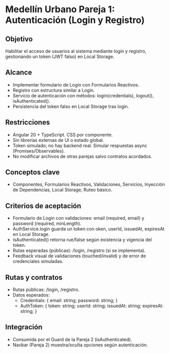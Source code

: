 ﻿# Medellín Urbano  Pareja 1: Autenticación (Login y Registro)

## Objetivo
Habilitar el acceso de usuarios al sistema mediante login y registro, gestionando un token (JWT falso) en Local Storage.

## Alcance
- Implementar formulario de Login con Formularios Reactivos.
- Registro con estructura similar a Login.
- Servicio de autenticación con métodos: login(credentials), logout(), isAuthenticated().
- Persistencia del token falso en Local Storage tras login.

## Restricciones
- Angular 20 + TypeScript. CSS por componente.
- Sin librerías externas de UI o estado global.
- Token simulado; no hay backend real. Simular respuestas async (Promises/Observables).
- No modificar archivos de otras parejas salvo contratos acordados.

## Conceptos clave
- Componentes, Formularios Reactivos, Validaciones, Servicios, Inyección de Dependencias, Local Storage, Ruteo básico.

## Criterios de aceptación
- Formulario de Login con validaciones: email (required, email) y password (required, minLength).
- AuthService.login guarda un token con 	oken, userId, issuedAt, expiresAt en Local Storage.
- isAuthenticated() retorna 	rue/false según existencia y vigencia del token.
- Rutas esperadas (públicas): /login, /registro (si se implementa).
- Feedback visual de validaciones (touched/invalid) y de error de credenciales simuladas.

## Rutas y contratos
- Rutas públicas: /login, /registro.
- Datos esperados:
  - Credentials: { email: string; password: string; }
  - AuthToken: { token: string; userId: string; issuedAt: string; expiresAt: string; }

## Integración
- Consumida por el Guard de la Pareja 2 (isAuthenticated).
- Navbar (Pareja 2) muestra/oculta opciones según autenticación.

